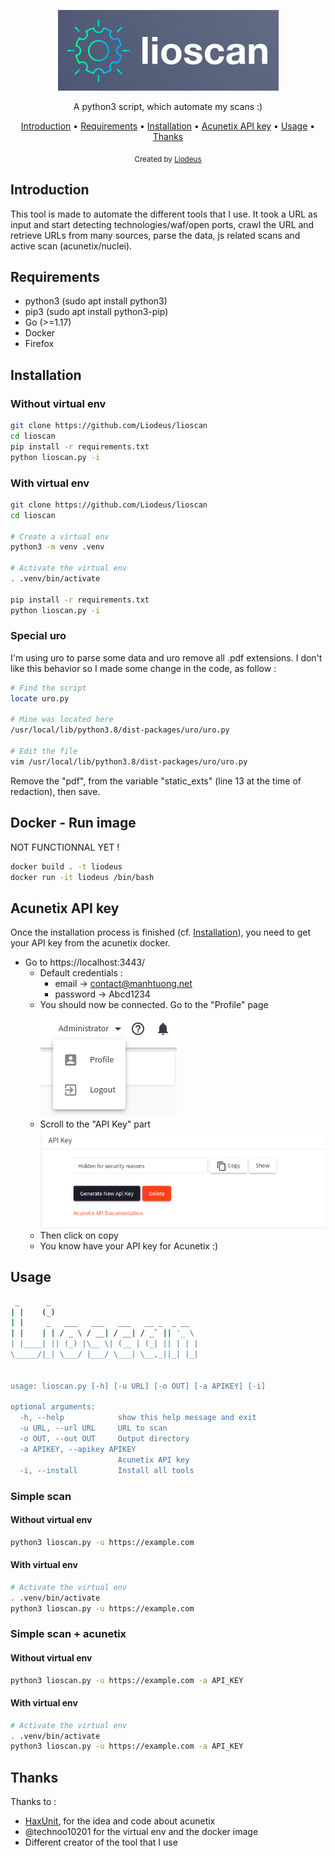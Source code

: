 <p align="center">
  <img src="https://github.com/Liodeus/lioscan/blob/main/images/logo.png" alt="Logo">
  
<p align="center">A python3 script, which automate my scans :)

<p align="center">
  <a href="#introduction">Introduction</a>
 • <a href="#requirements">Requirements</a>
 • <a href="#installation">Installation</a>
 • <a href="#acunetix-api-key">Acunetix API key</a>
 • <a href="#usage">Usage</a>
 • <a href="#thanks">Thanks</a>
</p>

<div align="center">
  <sub>Created by
  <a href="https://liodeus.github.io/">Liodeus</a>
</div>


## Introduction

This tool is made to automate the different tools that I use. It took a URL as input and start detecting technologies/waf/open ports, crawl the URL and retrieve URLs from many sources, parse the data, js related scans and active scan (acunetix/nuclei).

## Requirements

- python3 (sudo apt install python3)
- pip3 (sudo apt install python3-pip)
- Go (>=1.17)
- Docker
- Firefox

## Installation

### Without virtual env

```bash
git clone https://github.com/Liodeus/lioscan
cd lioscan
pip install -r requirements.txt
python lioscan.py -i
```

### With virtual env

```bash
git clone https://github.com/Liodeus/lioscan
cd lioscan

# Create a virtual env
python3 -m venv .venv

# Activate the virtual env
. .venv/bin/activate

pip install -r requirements.txt
python lioscan.py -i
```

### Special uro
I'm using uro to parse some data and uro remove all .pdf extensions. I don't like this behavior so I made some change in the code, as follow :

```bash
# Find the script
locate uro.py

# Mine was located here
/usr/local/lib/python3.8/dist-packages/uro/uro.py

# Edit the file
vim /usr/local/lib/python3.8/dist-packages/uro/uro.py
```

Remove the "pdf", from the variable "static_exts" (line 13 at the time of redaction), then save.

## Docker - Run image

NOT FUNCTIONNAL YET !

```bash
docker build . -t liodeus
docker run -it liodeus /bin/bash
```


## Acunetix API key

Once the installation process is finished (cf. [Installation](https://github.com/Liodeus/lioscan#installation)), you need to get your API key from the acunetix docker.

- Go to https://localhost:3443/
  - Default credentials :
      - email -> contact@manhtuong.net
      - password -> Abcd1234
  - You should now be connected. Go to the "Profile" page 
	</br><img src="https://github.com/Liodeus/lioscan/blob/main/images/profile.png" alt="profile">
  - Scroll to the "API Key" part
	</br><img src="https://github.com/Liodeus/lioscan/blob/main/images/api_zone.png" alt="api_part">
  - Then click on copy
  - You know have your API key for Acunetix :)

## Usage

```bash
 _      _                                 
| |    (_)                                
| |     _   ___   ___   ___   __ _  _ __  
| |    | | / _ \ / __| / __| / _` || '_ \ 
| |____| || (_) |\__ \| (__ | (_| || | | |
\_____/|_| \___/ |___/ \___| \__,_||_| |_|
	
	
usage: lioscan.py [-h] [-u URL] [-o OUT] [-a APIKEY] [-i]

optional arguments:
  -h, --help            show this help message and exit
  -u URL, --url URL     URL to scan
  -o OUT, --out OUT     Output directory
  -a APIKEY, --apikey APIKEY
                        Acunetix API key
  -i, --install         Install all tools
```

### Simple scan

#### Without virtual env
```bash
python3 lioscan.py -u https://example.com
```

#### With virtual env
```bash
# Activate the virtual env
. .venv/bin/activate
python3 lioscan.py -u https://example.com
```

### Simple scan + acunetix

#### Without virtual env
```bash
python3 lioscan.py -u https://example.com -a API_KEY
```

#### With virtual env
```bash
# Activate the virtual env
. .venv/bin/activate
python3 lioscan.py -u https://example.com -a API_KEY
```

## Thanks

Thanks to :
  - [HaxUnit](https://github.com/Bandit-HaxUnit/haxunit), for the idea and code about acunetix
  - @technoo10201 for the virtual env and the docker image
  - Different creator of the tool that I use